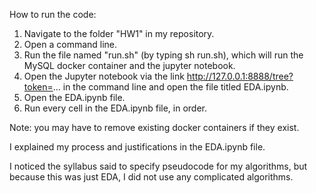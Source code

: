 How to run the code:

1. Navigate to the folder "HW1" in my repository.
2. Open a command line.
3. Run the file named "run.sh" (by typing sh run.sh), which will run the MySQL docker container and the jupyter notebook. 
4. Open the Jupyter notebook via the link http://127.0.0.1:8888/tree?token=... in the command line and open the file titled EDA.ipynb.
5. Open the EDA.ipynb file.
6. Run every cell in the EDA.ipynb file, in order.

Note: you may have to remove existing docker containers if they exist.


I explained my process and justifications in the EDA.ipynb file.


I noticed the syllabus said to specify pseudocode for my algorithms, but because this was just EDA,
I did not use any complicated algorithms.